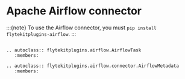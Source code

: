 # Apache Airflow connector

:::{note}
To use the Airflow connector, you must `pip install flytekitplugins-airflow`.
:::

```{eval-rst}

.. autoclass:: flytekitplugins.airflow.AirflowTask
   :members:

.. autoclass:: flytekitplugins.airflow.connector.AirflowMetadata
   :members:
```
